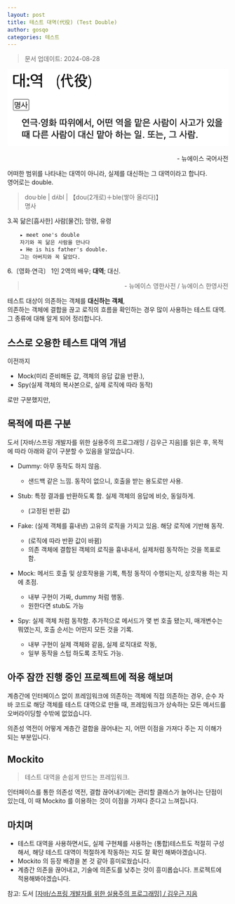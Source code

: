 ```yaml
---
layout: post
title: 테스트 대역(代役) (Test Double)
author: gosqo
categories: 테스트
---
```


> 문서 업데이트: 2024-08-28

![대역의 정의 []](/assets/img/2024-08-28-테스트-대역-test-double/대역-정의.png)
<div dir=rtl>뉴에이스 국어사전 - </div>

어떠한 범위를 나타내는 대역이 아니라, 실제를 대신하는 그 대역이라고 합니다.   
영어로는 double.

> dou·ble | dʌ́bl | 【dou(2개로)＋ble(쌓아 올리다)】   
명사
> 
3.꼭 닮은[흡사한] 사람[물건]; 망령, 유령   
>
        ▸ meet one's double   
        자기와 꼭 닮은 사람을 만나다   
        ▸ He is his father's double.   
        그는 아버지와 꼭 닮았다.   
> 
6.〔영화·연극〕 1인 2역의 배우; **대역**; 대신.
> <div dir=rtl>뉴에이스 영한사전 / 뉴에이스 한영사전 - </div>

테스트 대상이 의존하는 객체를 **대신하는 객체**,   
의존하는 객체에 결합을 끊고 로직의 흐름을 확인하는 경우 많이 사용하는 테스트 대역.   
그 종류에 대해 알게 되어 정리합니다.

## 스스로 오용한 테스트 대역 개념

이전까지 
* Mock(미리 준비해둔 값, 객체의 응답 값을 반환.), 
* Spy(실제 객체의 복사본으로, 실제 로직에 따라 동작) 

로만 구분했지만, 

## 목적에 따른 구분

도서 [자바/스프링 개발자를 위한 실용주의 프로그래밍 / 김우근 지음]를 읽은 후, 목적에 따라 아래와 같이 구분할 수 있음을 알았습니다.

* Dummy: 아무 동작도 하지 않음.
    - 샌드백 같은 느낌. 동작이 없으니, 호출을 받는 용도로만 사용.

* Stub: 특정 결과를 반환하도록 함. 실제 객체의 응답에 비슷, 동일하게.
    - (고정된 반환 값)

* Fake: (실제 객체를 흉내낸) 고유의 로직을 가지고 있음. 해당 로직에 기반해 동작. 
    - (로직에 따라 반환 값이 바뀜)
    - 의존 객체에 결합된 객체의 로직을 흉내내서, 실제처럼 동작하는 것을 목표로 함.
    
* Mock: 메서드 호출 및 상호작용을 기록, 특정 동작이 수행되는지, 상호작용 하는 지에 초점. 
    - 내부 구현이 가짜, dummy 처럼 행동. 
    - 원한다면 stub도 가능

* Spy: 실제 객체 처럼 동작함. 추가적으로 메서드가 몇 번 호출 됐는지, 매개변수는 뭐였는지, 호출 순서는 어떤지 모든 것을 기록. 
    - 내부 구현이 실제 객체와 같음, 실제 로직대로 작동, 
    - 일부 동작을 스텁 하도록 조작도 가능.

## 아주 잠깐 진행 중인 프로젝트에 적용 해보며

계층간에 인터페이스 없이 프레임워크에 의존하는 객체에 직접 의존하는 경우, 순수 자바 코드로 해당 객체를 테스트 대역으로 만들 때, 프레임워크가 상속하는 모든 메서드를 오버라이딩할 수밖에 없었습니다.

의존성 역전이 어떻게 계층간 결합을 끊어내는 지, 어떤 이점을 가져다 주는 지 이해가 되는 부분입니다.

## Mockito

> 테스트 대역을 손쉽게 만드는 프레임워크.

인터페이스를 통한 의존성 역전, 결합 끊어내기에는 관리할 클래스가 늘어나는 단점이 있는데, 이 때 Mockito 를 이용하는 것이 이점을 가져다 준다고 느껴집니다.

## 마치며

* 테스트 대역을 사용하면서도, 실제 구현체를 사용하는 (통합)테스트도 적절히 구성해서, 해당 테스트 대역이 적절하게 작동하는 지도 잘 확인 해봐야겠습니다.   
* Mockito 의 등장 배경을 본 것 같아 흥미로웠습니다.   
* 계층간 의존을 끊어내고, 기술에 의존도를 낮추는 것이 흥미롭습니다. 프로젝트에 적용해봐야겠습니다.

참고: 도서 [[자바/스프링 개발자를 위한 실용주의 프로그래밍] / 김우근 지음](https://product.kyobobook.co.kr/detail/S000213447953)

